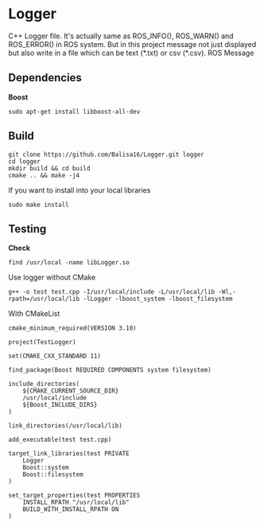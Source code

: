 # Logger

C++ Logger file. It's actually same as ROS_INFO(), ROS_WARN() and ROS_ERROR() in ROS system. But in this project message not just displayed but also write in a file which can be text (\*.txt) or csv (\*.csv).
ROS Message


## Dependencies
**Boost**
```
sudo apt-get install libboost-all-dev
```
## Build
```
git clone https://github.com/Balisa16/Logger.git logger
cd logger
mkdir build && cd build
cmake .. && make -j4
```
If you want to install into your local libraries
```
sudo make install
```

## Testing
**Check**
```
find /usr/local -name libLogger.so
```

Use logger without CMake
```
g++ -o test test.cpp -I/usr/local/include -L/usr/local/lib -Wl,-rpath=/usr/local/lib -lLogger -lboost_system -lboost_filesystem
```
With CMakeList
```
cmake_minimum_required(VERSION 3.10)

project(TestLogger)

set(CMAKE_CXX_STANDARD 11)

find_package(Boost REQUIRED COMPONENTS system filesystem)

include_directories(
    ${CMAKE_CURRENT_SOURCE_DIR}
    /usr/local/include
    ${Boost_INCLUDE_DIRS}
)

link_directories(/usr/local/lib)

add_executable(test test.cpp)

target_link_libraries(test PRIVATE 
    Logger
    Boost::system
    Boost::filesystem
)

set_target_properties(test PROPERTIES 
    INSTALL_RPATH "/usr/local/lib"
    BUILD_WITH_INSTALL_RPATH ON
)

```